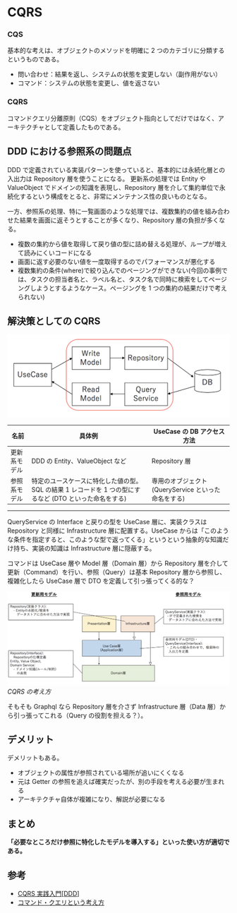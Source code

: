 # CQRS

### CQS

基本的な考えは、オブジェクトのメソッドを明確に 2 つのカテゴリに分類するというものである。

- 問い合わせ：結果を返し、システムの状態を変更しない（副作用がない）
- コマンド：システムの状態を変更し、値を返さない

### CQRS

コマンドクエリ分離原則（CQS）をオブジェクト指向としてだけではなく、アーキテクチャとして定義したものである。

## DDD における参照系の問題点

DDD で定義されている実装パターンを使っていると、基本的には永続化層との入出力は Repository 層を使うことになる。 更新系の処理では Entity や ValueObject でドメインの知識を表現し、Repository 層を介して集約単位で永続化するという構成をとると、非常にメンテナンス性の良いものとなる。

一方、参照系の処理、特に一覧画面のような処理では、複数集約の値を組み合わせた結果を画面に返そうとすることが多くなり、Repository 層の負担が多くなる。

- 複数の集約から値を取得して戻り値の型に詰め替える処理が、ループが増えて読みにくいコードになる
- 画面に返す必要のない値を一度取得するのでパフォーマンスが悪化する
- 複数集約の条件(where)で絞り込んでのページングができない(今回の事例では、タスクの担当者名と、ラベル名と、タスク名で同時に検索をしてページングしようとするようなケース。ページングを 1 つの集約の結果だけで考えられない)

## 解決策としての CQRS

![](/assets/cqrs_2.png)

| 名前         | 具体例                                                                                                  | UseCase の DB アクセス方法                          |
| ------------ | ------------------------------------------------------------------------------------------------------- | --------------------------------------------------- |
| 更新系モデル | DDD の Entity、ValueObject など                                                                         | Repository 層                                       |
| 参照系モデル | 特定のユースケースに特化した値の型。SQL の結果 1 レコードを 1 つの型にするなど (DTO といった命名をする) | 専用のオブジェクト(QueryService といった命名をする) |

---

QueryService の Interface と戻りの型を UseCase 層に、実装クラスは Repository と同様に Infrastructure 層に配置する。UseCase からは「このような条件を指定すると、このような型で返ってくる」というという抽象的な知識だけ持ち、実装の知識は Infrastructure 層に隠蔽する。

コマンドは UseCase 層や Model 層（Domain 層）から Repository 層を介して更新（Command）を行い、参照（Query）は基本 Repository 層から参照し、複雑化したら UseCase 層で DTO を定義して引っ張ってくる的な？

![](/assets/cqrs_1.png)
_CQRS の考え方_

そもそも Graphql なら Repository 層を介さず Infrastructure 層（Data 層）から引っ張ってこれる（Query の役割を担える？）。

## デメリット

デメリットもある。

- オブジェクトの属性が参照されている場所が追いにくくなる
- 元は Getter の参照を追えば確実だったが、別の手段を考える必要が生まれる
- アーキテクチャ自体が複雑になり、解説が必要になる

## まとめ

**「必要なところだけ参照に特化したモデルを導入する」といった使い方が適切である。**

## 参考

- [CQRS 実践入門\[DDD\]](https://little-hands.hatenablog.com/entry/2019/12/02/cqrs)
- [コマンド・クエリという考え方](https://qiita.com/pakkun/items/7dc5a9b6bc57225a3673)
